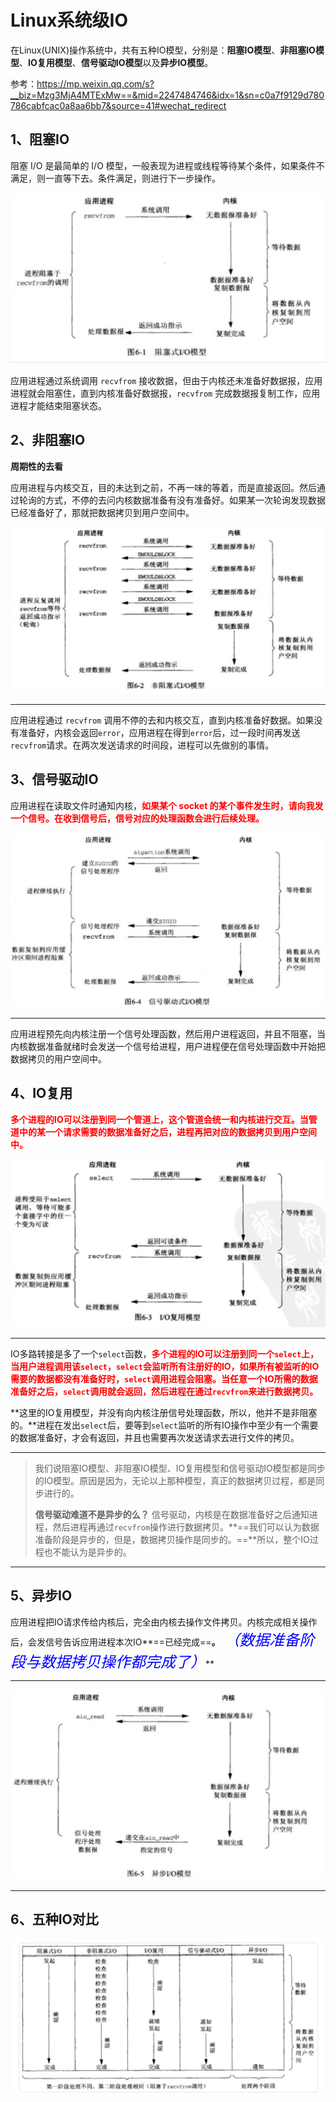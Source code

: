 # Linux系统级IO

在Linux(UNIX)操作系统中，共有五种IO模型，分别是：**阻塞IO模型**、**非阻塞IO模型**、**IO复用模型**、**信号驱动IO模型**以及**异步IO模型**。

参考：https://mp.weixin.qq.com/s?__biz=Mzg3MjA4MTExMw==&mid=2247484746&idx=1&sn=c0a7f9129d780786cabfcac0a8aa6bb7&source=41#wechat_redirect



## 1、阻塞IO

阻塞 I/O 是最简单的 I/O 模型，一般表现为进程或线程等待某个条件，如果条件不满足，则一直等下去。条件满足，则进行下一步操作。

![image-20200125141415546](../PicSource/image-20200125141415546.png)

应用进程通过系统调用 `recvfrom` 接收数据，但由于内核还未准备好数据报，应用进程就会阻塞住，直到内核准备好数据报，`recvfrom` 完成数据报复制工作，应用进程才能结束阻塞状态。



## 2、非阻塞IO

**周期性的去看**

应用进程与内核交互，目的未达到之前，不再一味的等着，而是直接返回。然后通过轮询的方式，不停的去问内核数据准备有没有准备好。如果某一次轮询发现数据已经准备好了，那就把数据拷贝到用户空间中。

![image-20200125141725992](../PicSource/image-20200125141725992.png)

------

应用进程通过 `recvfrom` 调用不停的去和内核交互，直到内核准备好数据。如果没有准备好，内核会返回`error`，应用进程在得到`error`后，过一段时间再发送`recvfrom`请求。在两次发送请求的时间段，进程可以先做别的事情。



## 3、信号驱动IO

应用进程在读取文件时通知内核，**<font color='red'>如果某个 socket 的某个事件发生时，请向我发一个信号。在收到信号后，信号对应的处理函数会进行后续处理。</font>**

![image-20200125142232176](../PicSource/image-20200125142232176.png)

------

应用进程预先向内核注册一个信号处理函数，然后用户进程返回，并且不阻塞，当内核数据准备就绪时会发送一个信号给进程，用户进程便在信号处理函数中开始把数据拷贝的用户空间中。



## 4、IO复用

**<font color='red'>多个进程的IO可以注册到同一个管道上，这个管道会统一和内核进行交互。当管道中的某一个请求需要的数据准备好之后，进程再把对应的数据拷贝到用户空间中。</font>**

![image-20200125142650769](../PicSource/image-20200125142650769.png)

------

IO多路转接是多了一个`select`函数，**<font color='red'>多个进程的IO可以注册到同一个`select`上，当用户进程调用该`select`，`select`会监听所有注册好的IO，如果所有被监听的IO需要的数据都没有准备好时，`select`调用进程会阻塞。当任意一个IO所需的数据准备好之后，`select`调用就会返回，然后进程在通过`recvfrom`来进行数据拷贝。</font>**

**这里的IO复用模型，并没有向内核注册信号处理函数，所以，他并不是非阻塞的。**进程在发出`select`后，要等到`select`监听的所有IO操作中至少有一个需要的数据准备好，才会有返回，并且也需要再次发送请求去进行文件的拷贝。

------



>  我们说阻塞IO模型、非阻塞IO模型、IO复用模型和信号驱动IO模型都是同步的IO模型。原因是因为，无论以上那种模型，真正的数据拷贝过程，都是同步进行的。
>
> **信号驱动难道不是异步的么？** 信号驱动，内核是在数据准备好之后通知进程，然后进程再通过`recvfrom`操作进行数据拷贝。**==我们可以认为数据准备阶段是异步的，但是，数据拷贝操作是同步的。==**所以，整个IO过程也不能认为是异步的。



------



## 5、异步IO

应用进程把IO请求传给内核后，完全由内核去操作文件拷贝。内核完成相关操作后，会发信号告诉应用进程本次IO**==已经完成==**。**<font color='blue' size=5> *（数据准备阶段与数据拷贝操作都完成了）*</font>**

------

![image-20200125143523626](../PicSource/image-20200125143523626.png)

------



## 6、五种IO对比

![image-20200125143607786](../PicSource/image-20200125143607786.png)